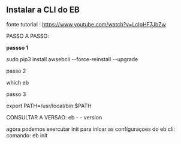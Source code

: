 ## **Instalar a CLI do EB**

fonte tutorial : https://www.youtube.com/watch?v=LcIpHF7JbZw

PASSO A PASSO:

**passso 1**

sudo pip3 install awsebcli --force-reinstall --upgrade

passo 2

which eb




passo 3

export PATH=/usr/local/bin:$PATH




CONSULTAR A VERSAO: eb - - version



agora podemos exercutar init para inicar as configuraçoes do eb cli: 
comando: eb init
